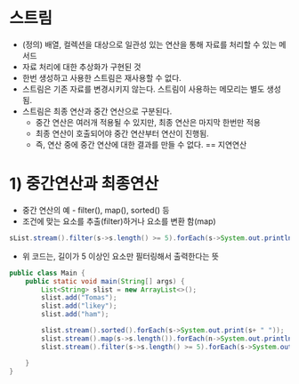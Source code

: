 # 스트림

- (정의) 배열, 컬렉션을 대상으로 일관성 있는 연산을 통해 자료를 처리할 수 있는 메서드
- 자료 처리에 대한 추상화가 구현된 것
- 한번 생성하고 사용한 스트림은 재사용할 수 없다.
- 스트림은 기존 자료를 변경시키지 않는다. 스트림이 사용하는 메모리는 별도 생성됨.
- 스트림은 최종 연산과 중간 연산으로 구분된다.
    - 중간 연산은 여러개 적용될 수 있지만, 최종 연산은 마지막 한번만 적용
    - 최종 연산이 호출되어야 중간 연산부터 연산이 진행됨.
    - 즉, 연산 중에 중간 연산에 대한 결과를 만들 수 없다. == 지연연산

# 1) 중간연산과 최종연산

- 중간 연산의 예 - filter(), map(), sorted() 등
- 조건에 맞는 요소를 추출(filter)하거나 요소를 변환 함(map)
```java
sList.stream().filter(s->s.length() >= 5).forEach(s->System.out.println(s));
```
- 위 코드는, 길이가 5 이상인 요소만 필터링해서 출력한다는 뜻
```java
public class Main {
    public static void main(String[] args) {
        List<String> slist = new ArrayList<>();
        slist.add("Tomas");
        slist.add("likey");
        slist.add("ham");

        slist.stream().sorted().forEach(s->System.out.print(s+ " "));
        slist.stream().map(s->s.length()).forEach(n->System.out.println(n));
        slist.stream().filter(s->s.length() >= 5).forEach(s->System.out.println(s));

    }
}
```
